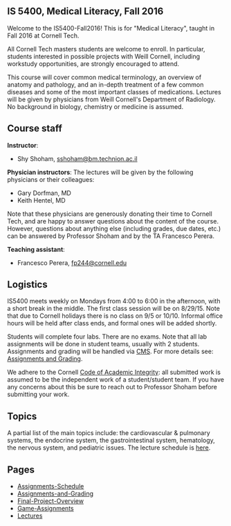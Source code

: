 ## IS 5400, Medical Literacy, Fall 2016

Welcome to the IS5400-Fall2016! This is for "Medical Literacy", taught in Fall 2016 at Cornell Tech.

All Cornell Tech masters students are welcome to enroll. In particular, students interested in possible projects with Weill Cornell, including workstudy opportunities, are strongly encouraged to attend.

This course will cover common medical terminology, an overview of anatomy and pathology, and an in-depth treatment of a few common diseases and some of the most important classes of medications. Lectures will be given by physicians from Weill Cornell's Department of Radiology. No background in biology, chemistry or medicine is assumed.

## Course staff

**Instructor**:
* Shy Shoham, sshoham@bm.technion.ac.il

**Physician instructors**: The lectures will be given by the following physicians or their colleagues: 
* Gary Dorfman, MD
* Keith Hentel, MD

Note that these physicians are generously donating their time to Cornell Tech, and are happy to answer questions about the content of the course. However, questions about anything else (including grades, due dates, etc.) can be answered by Professor Shoham and by the TA Francesco Perera.

**Teaching assistant**:
* Francesco Perera, fp244@cornell.edu

## Logistics

IS5400 meets weekly on Mondays from 4:00 to 6:00 in the afternoon, with a short break in the middle. The first class session will be on 8/29/15. Note that due to Cornell holidays there is no class on 9/5 or 10/10. Informal office hours will be held after class ends, and formal ones will be added shortly.

Students will complete four labs. There are no exams. Note that all lab assignments will be done in student teams, usually with 2 students. Assignments and grading will be handled via [CMS](https://cms.csuglab.cornell.edu). For more details see: [Assignments and Grading](https://github.com/cornelltech/INFO-5400/blob/content/Assignments-and-Grading.md).

We adhere to the Cornell [Code of Academic Integrity](http://cuinfo.cornell.edu/aic.cfm): all submitted work is assumed to be the independent work of a student/student team. If you have any concerns about this be sure to reach out to Professor Shoham before submitting your work.

## Topics

A partial list of the main topics include: the cardiovascular & pulmonary systems, the endocrine system, the gastrointestinal system, hematology, the nervous system, and pediatric issues. The lecture schedule is [here](https://github.com/cornelltech/INFO-5400/blob/content/Lectures.md).

## Pages
+ [Assignments-Schedule](https://github.com/cornelltech/INFO-5400/blob/content/Assignments-Schedule.md)
+ [Assignments-and-Grading](https://github.com/cornelltech/INFO-5400/blob/content/Assignments-and-Grading.md)
+ [Final-Project-Overview](https://github.com/cornelltech/INFO-5400/blob/content/Final-Project:-Overview.md)
+ [Game-Assignments](https://github.com/cornelltech/INFO-5400/blob/content/Game-assigments.md)
+ [Lectures](https://github.com/cornelltech/INFO-5400/blob/master/Lectures.md)
